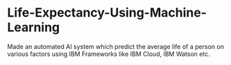 # Life-Expectancy-Using-Machine-Learning
Made an automated AI system which predict the average life of a person on various factors using IBM Frameworks like IBM Cloud, IBM Watson etc. 
